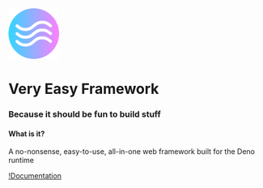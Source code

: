 <img src="vef.png" width="100" height="100">

# Very Easy Framework

### **Because it should be fun to build stuff**

#### What is it?

A no-nonsense, easy-to-use, all-in-one web framework built for the Deno runtime

[!Documentation](https:/veryeasyframework.com)
